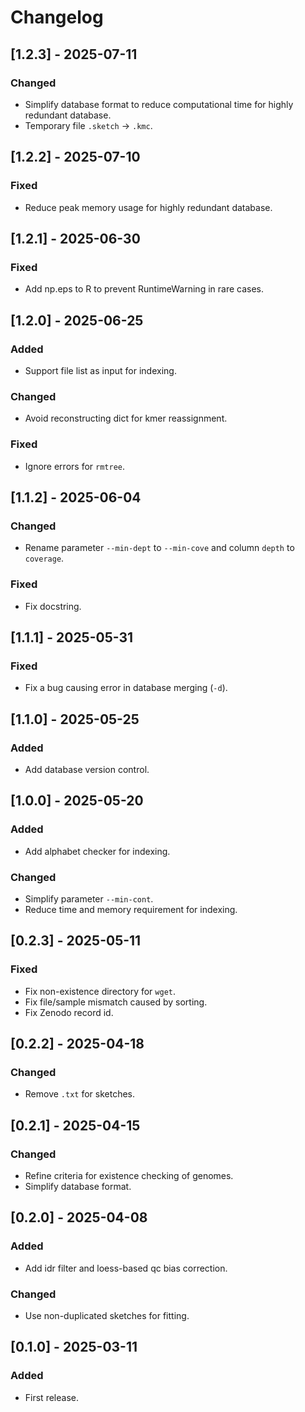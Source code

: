 # Changelog
## [1.2.3] - 2025-07-11
### Changed
- Simplify database format to reduce computational time for highly redundant database.
- Temporary file `.sketch` -> `.kmc`.

## [1.2.2] - 2025-07-10
### Fixed
- Reduce peak memory usage for highly redundant database.


## [1.2.1] - 2025-06-30
### Fixed
- Add np.eps to R to prevent RuntimeWarning in rare cases.


## [1.2.0] - 2025-06-25
### Added
- Support file list as input for indexing.

### Changed
- Avoid reconstructing dict for kmer reassignment.

### Fixed
- Ignore errors for `rmtree`.


## [1.1.2] - 2025-06-04
### Changed
- Rename parameter `--min-dept` to `--min-cove` and column `depth` to `coverage`.

### Fixed
- Fix docstring.


## [1.1.1] - 2025-05-31
### Fixed
- Fix a bug causing error in database merging (`-d`).


## [1.1.0] - 2025-05-25
### Added
- Add database version control.


## [1.0.0] - 2025-05-20
### Added
- Add alphabet checker for indexing.

### Changed
- Simplify parameter `--min-cont`.
- Reduce time and memory requirement for indexing.


## [0.2.3] - 2025-05-11
### Fixed
- Fix non-existence directory for `wget`.
- Fix file/sample mismatch caused by sorting.
- Fix Zenodo record id.


## [0.2.2] - 2025-04-18
### Changed
- Remove `.txt` for sketches.


## [0.2.1] - 2025-04-15
### Changed
- Refine criteria for existence checking of genomes.
- Simplify database format.


## [0.2.0] - 2025-04-08
### Added
- Add idr filter and loess-based qc bias correction.
### Changed
- Use non-duplicated sketches for fitting.


## [0.1.0] - 2025-03-11
### Added
- First release.

